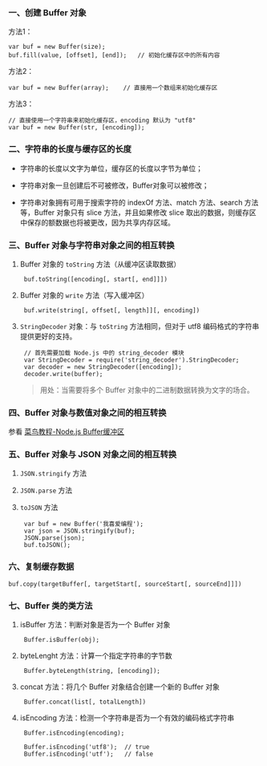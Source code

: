 ### 一、创建 Buffer 对象

方法1：

	var buf = new Buffer(size);
	buf.fill(value, [offset], [end]);	// 初始化缓存区中的所有内容

方法2：

	var buf = new Buffer(array);	// 直接用一个数组来初始化缓存区

方法3：

	// 直接使用一个字符串来初始化缓存区，encoding 默认为 "utf8"
	var buf = new Buffer(str, [encoding]);	

### 二、字符串的长度与缓存区的长度

- 字符串的长度以文字为单位，缓存区的长度以字节为单位；

- 字符串对象一旦创建后不可被修改，Buffer对象可以被修改；

- 字符串对象拥有可用于搜索字符的 indexOf 方法、match 方法、search 方法等，Buffer 对象只有 slice 方法，并且如果修改 slice 取出的数据，则缓存区中保存的额数据也将被更改，因为共享内存区域。

### 三、Buffer 对象与字符串对象之间的相互转换

1. Buffer 对象的 `toString` 方法（从缓冲区读取数据）
	
		buf.toString([encoding[, start[, end]]])

2. Buffer 对象的 `write` 方法（写入缓冲区）

		buf.write(string[, offset[, length]][, encoding])

3. `StringDecoder` 对象：与 `toString` 方法相同，但对于 utf8 编码格式的字符串提供更好的支持。

		// 首先需要加载 Node.js 中的 string_decoder 模块
		var StringDecoder = require('string_decoder').StringDecoder;
		var decoder = new StringDecoder([encoding]);
		decoder.write(buffer);

	> 用处：当需要将多个 Buffer 对象中的二进制数据转换为文字的场合。

### 四、Buffer 对象与数值对象之间的相互转换

参看 [菜鸟教程-Node.js Buffer缓冲区](http://www.runoob.com/nodejs/nodejs-buffer.html)

### 五、Buffer 对象与 JSON 对象之间的相互转换

1. `JSON.stringify` 方法
2. `JSON.parse` 方法
3. `toJSON` 方法

		var buf = new Buffer('我喜爱编程');
		var json = JSON.stringify(buf);
		JSON.parse(json);
		buf.toJSON();

### 六、复制缓存数据

	buf.copy(targetBuffer[, targetStart[, sourceStart[, sourceEnd]]])

### 七、Buffer 类的类方法

1. isBuffer 方法：判断对象是否为一个 Buffer 对象

		Buffer.isBuffer(obj);

2. byteLenght 方法：计算一个指定字符串的字节数

		Buffer.byteLength(string, [encoding]);

3. concat 方法：将几个 Buffer 对象结合创建一个新的 Buffer 对象

		Buffer.concat(list[, totalLength])

4. isEncoding 方法：检测一个字符串是否为一个有效的编码格式字符串

		Buffer.isEncoding(encoding);

		Buffer.isEncoding('utf8');	// true
		Buffer.isEncoding('utf');	// false
